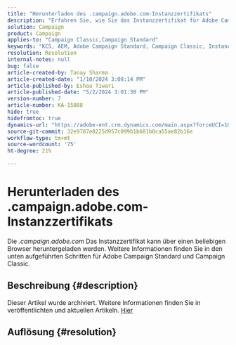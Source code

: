 ```yaml
---
title: "Herunterladen des .campaign.adobe.com-Instanzzertifikats"
description: "Erfahren Sie, wie Sie das Instanzzertifikat für Adobe Campaign Standard und Campaign Classic herunterladen."
solution: Campaign
product: Campaign
applies-to: "Campaign Classic,Campaign Standard"
keywords: "KCS, AEM, Adobe Campaign Standard, Campaign Classic, Instance Certificate, .campaign.adobe.com"
resolution: Resolution
internal-notes: null
bug: false
article-created-by: Tanay Sharma .
article-created-date: "1/10/2024 3:08:14 PM"
article-published-by: Eshaa Tiwari
article-published-date: "5/2/2024 3:01:30 PM"
version-number: 7
article-number: KA-15088
hide: true
hidefromtoc: true
dynamics-url: "https://adobe-ent.crm.dynamics.com/main.aspx?forceUCI=1&pagetype=entityrecord&etn=knowledgearticle&id=e7004411-caaf-ee11-a569-6045bd006e5a"
source-git-commit: 32e9787e8225d957c099b1b681b0ca55ae82b16e
workflow-type: tm+mt
source-wordcount: '75'
ht-degree: 21%

---
```


# Herunterladen des .campaign.adobe.com-Instanzzertifikats


Die *.campaign.adobe.com* Das Instanzzertifikat kann über einen beliebigen Browser heruntergeladen werden. Weitere Informationen finden Sie in den unten aufgeführten Schritten für Adobe Campaign Standard und Campaign Classic.

## Beschreibung {#description}

Dieser Artikel wurde archiviert. Weitere Informationen finden Sie in veröffentlichten und aktuellen Artikeln. [Hier](https://experienceleague.adobe.com/search.html?lang=de#sort=relevancy)

## Auflösung {#resolution}

